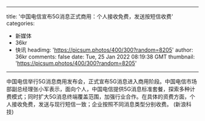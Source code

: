 
---
title: '中国电信宣布5G消息正式商用：个人接收免费，发送按短信收费'
categories: 
 - 新媒体
 - 36kr
 - 快讯
headimg: 'https://picsum.photos/400/300?random=8205'
author: 36kr
comments: false
date: Tue, 25 Jan 2022 08:19:38 GMT
thumbnail: 'https://picsum.photos/400/300?random=8205'
---

<div>   
中国电信举行5G消息商用发布会，正式宣布5G消息进入商用阶段。中国电信市场部副总经理张小军表示，面向个人，中国电信提供5G消息标准套餐，探索多种计费模式；同时扩大5G消息终端覆盖范围，加强行业合作。在具体的资费方面，个人接收免费，发送与现行短信一致；企业按照不同消息类型分别收费。 (新浪科技)  
</div>
            
